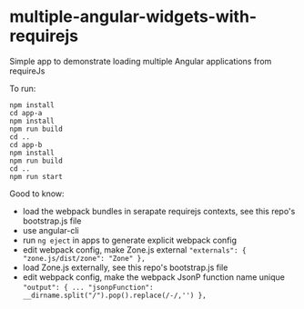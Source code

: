 # multiple-angular-widgets-with-requirejs

Simple app to demonstrate loading multiple Angular applications from requireJs

To run:

    npm install
    cd app-a
    npm install
    npm run build
    cd ..
    cd app-b
    npm install
    npm run build
    cd ..
    npm run start


Good to know:

* load the webpack bundles in serapate requirejs contexts, see this repo's bootstrap.js file
* use angular-cli
* run `ng eject` in apps to generate explicit webpack config
* edit webpack config, make Zone.js external
`
    "externals": {
        "zone.js/dist/zone": "Zone"
      },
`
* load Zone.js externally, see this repo's bootstrap.js file
* edit webpack config, make the webpack JsonP function name unique
`
    "output": {
        ...
        "jsonpFunction": __dirname.split("/").pop().replace(/-/,'')
      },
`